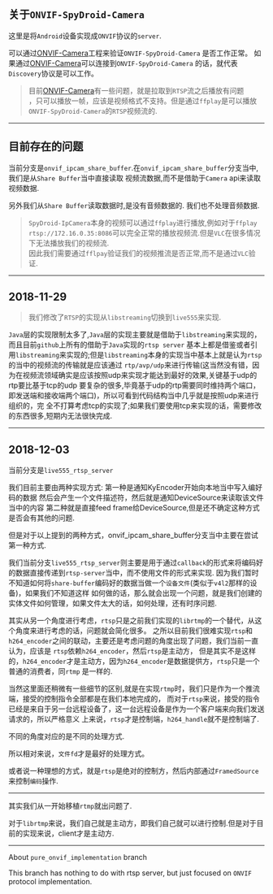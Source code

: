 ## 关于`ONVIF-SpyDroid-Camera`

这里是将`Android`设备实现成`ONVIF`协议的`server`.

可以通过[ONVIF-Camera](https://github.com/yashrs/ONVIF-Camera.git)工程来验证`ONVIF-SpyDroid-Camera`
是否工作正常。
如果通过[ONVIF-Camera](https://github.com/yashrs/ONVIF-Camera.git)可以连接到`ONVIF-SpyDroid-Camera`
的话，就代表`Discovery`协议是可以工作。

> 目前[ONVIF-Camera](https://github.com/yashrs/ONVIF-Camera.git)有一些问题，就是拉取到`RTSP`流之后播放有问题<br>，只可以播放一帧，应该是视频格式不支持。但是通过`ffplay`是可以播放`ONVIF-SpyDroid-Camera`的`RTSP`视频流的.

--------------------------------------------------------------

## 目前存在的问题

当前分支是`onvif_ipcam_share_buffer`.在`onvif_ipcam_share_buffer`分支当中,我们是从`Share Buffer`当中直接读取
视频流数据,而不是借助于`Camera` api来读取视频数据.

另外我们从`Share Buffer`读取数据时,是没有音频数据的.
我们也不处理音频数据.


> `SpyDroid-IpCamera`本身的视频可以通过`ffplay`进行播放,例如对于`ffplay rtsp://172.16.0.35:8086`可以完全正常的播放视频流.但是`VLC`在很多情况下无法播放我们的视频流.<br>因此我们需要通过`fflpay`验证我们的视频推流是否正常,而不是通过`VLC`验证.

----------------------------------------------------------------

## 2018-11-29

> 我们修改了`RTSP`的实现从`libstreaming`切换到`live555`来实现.

`Java`层的实现限制太多了,`Java`层的实现主要就是借助于`libstreaming`来实现的，而且目前`github`上所有的借助于`Java`实现的`rtsp server`
基本上都是借鉴或者引用`libstreaming`来实现的;但是`libstreaming`本身的实现当中基本上就是认为`rtsp`的当中的视频流的传输就是应该通过
`rtp/avp/udp`来进行传输(这当然没有错，因为在视频流领域确实是应该按照udp来实现才能达到最好的效果,关键基于udp的rtp要比基于tcp的udp
要复杂的很多,毕竟基于udp的rtp需要同时维持两个端口，即发送端和接收端两个端口)，所以可看到代码结构当中几乎就是按照udp来进行组织的，完
全不打算考虑tcp的实现了;如果我们要使用tcp来实现的话，需要修改的东西很多,短期内无法很快完成.


------------------------------------------------------------------

## 2018-12-03

当前分支是`live555_rtsp_server`

我们目前主要由两种实现方式:
第一种是通知KyEncoder开始向本地当中写入编好码的数据
然后会产生一个文件描述符，然后就是通知DeviceSource来读取该文件当中的内容
第二种就是直接feed frame给DeviceSource,但是还不确定这种方式是否会有其他的问题.

但是对于以上提到的两种方式，onvif_ipcam_share_buffer分支当中主要在尝试第一种方式.

我们当前分支`live555_rtsp_server`则主要是用于通过`callback`的形式来将编码好的数据直接传递到`rtsp-server`当中，而不使用文件的形式来实现.
因为我们暂时不知道如何将`share-buffer`编码好的数据当做一个`设备文件`(类似于`v4l2`那样的设备)，如果我们不知道这样
如何做的话，那么就会出现一个问题，就是我们创建的实体文件如何管理，如果文件太大的话，如何处理，还有时序问题.

其实从另一个角度进行考虑，`rtsp`只是之前我们实现的`librtmp`的一个替代，从这个角度来进行考虑的话，问题就会简化很多。
之所以目前我们很难实现`rtsp`和`h264_encoder`之间的联动，主要还是考虑问题的角度出现了问题，我们当前一直认为，应该是
`rtsp`依赖`h264_encoder`，然后`rtsp`是主动方，
但是其实不是这样的，`h264_encoder`才是主动方，因为`h264_encoder`是数据提供方，`rtsp`只是一个普通的消费者，同`rtmp`
是一样的.

当然这里面还稍微有一些细节的区别,就是在实现`rtmp`时，我们只是作为一个推流端，接受的控制指令全部都是在我们本地完成的，
而对于`rtsp`来说，接受的指令已经是来自于另一台远程设备了，这一台远程设备是作为一个客户端来向我们发送请求的，所以严格意义
上来说，`rtsp`才是控制端，`h264_handle`就不是控制端了.

不同的角度对应的是不同的处理方式.

所以相对来说，`文件fd`才是最好的处理方式。

或者说一种理想的方式，就是`rtsp`是绝对的控制方，然后内部通过`FramedSource`来控制`编码`操作.

----------------------------------------------------------------------------------------------------

其实我们从一开始移植`rtmp`就出问题了.

对于`librtmp`来说，我们自己就是主动方，即我们自己就可以进行控制.但是对于目前的实现来说，client才是主动方.

----------------------------------------------------------------------------------------------------

About `pure_onvif_implementation` branch

This branch has nothing to do with rtsp server, but just focused on `ONVIF` protocol implementation.







